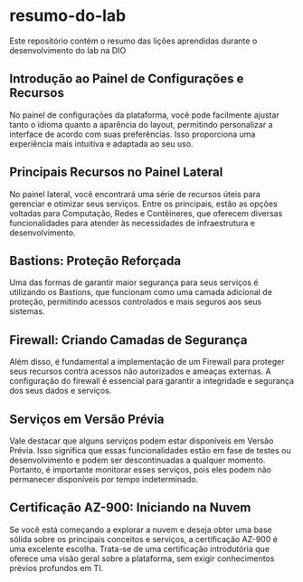 # resumo-do-lab
Este repositório contém o resumo das lições aprendidas durante o desenvolvimento do lab na DIO

## Introdução ao Painel de Configurações e Recursos
No painel de configurações da plataforma, você pode facilmente ajustar tanto o idioma quanto a aparência do layout, permitindo personalizar a interface de acordo com suas preferências. Isso proporciona uma experiência mais intuitiva e adaptada ao seu uso.

## Principais Recursos no Painel Lateral
No painel lateral, você encontrará uma série de recursos úteis para gerenciar e otimizar seus serviços. Entre os principais, estão as opções voltadas para Computação, Redes e Contêineres, que oferecem diversas funcionalidades para atender às necessidades de infraestrutura e desenvolvimento.

## Bastions: Proteção Reforçada
Uma das formas de garantir maior segurança para seus serviços é utilizando os Bastions, que funcionam como uma camada adicional de proteção, permitindo acessos controlados e mais seguros aos seus sistemas.

## Firewall: Criando Camadas de Segurança
Além disso, é fundamental a implementação de um Firewall para proteger seus recursos contra acessos não autorizados e ameaças externas. A configuração do firewall é essencial para garantir a integridade e segurança dos seus dados e serviços.

## Serviços em Versão Prévia
Vale destacar que alguns serviços podem estar disponíveis em Versão Prévia. Isso significa que essas funcionalidades estão em fase de testes ou desenvolvimento e podem ser descontinuadas a qualquer momento. Portanto, é importante monitorar esses serviços, pois eles podem não permanecer disponíveis por tempo indeterminado.

## Certificação AZ-900: Iniciando na Nuvem
Se você está começando a explorar a nuvem e deseja obter uma base sólida sobre os principais conceitos e serviços, a certificação AZ-900 é uma excelente escolha. Trata-se de uma certificação introdutória que oferece uma visão geral sobre a plataforma, sem exigir conhecimentos prévios profundos em TI.

